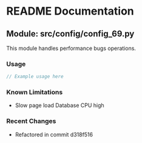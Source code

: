 # README Documentation

## Module: src/config/config_69.py

This module handles performance bugs operations.

### Usage

```java
// Example usage here
```

### Known Limitations

- Slow page load Database CPU high

### Recent Changes

- Refactored in commit d318f516
